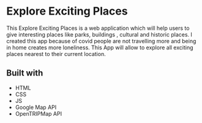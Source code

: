 # Explore Exciting Places

This Explore Exciting Places is a web application which will help users to give interesting places like parks, buildings , cultural and historic places.
I created this app because of covid people are not travelling more and being in home creates more loneliness.
This App will allow to explore all exciting places nearest to their current location.

## Built with 

* HTML 
* CSS 
* JS
* Google Map API 
* OpenTRIPMap API 

### 
